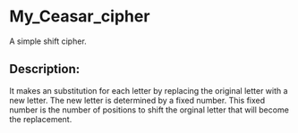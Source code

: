 # My_Ceasar_cipher
A simple shift cipher.
## Description: 
It makes an substitution for each letter by replacing the original letter with a new letter. The new letter is determined by a fixed number. This fixed number is the number of positions to shift the orginal letter that will become the replacement.
